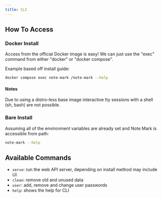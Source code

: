 ```yaml
---
title: CLI
---
```


## How To Access
### Docker Install
Access from the official Docker image is easy! We can just use the "exec" command from either "docker" or "docker compose".

Example based off install guide:

```sh
docker compose exec note-mark /note-mark --help
```

#### Notes
Due to using a distro-less base image interactive tty sessions with a shell (sh, bash) are not possible.

### Bare Install
Assuming all of the environment variables are already set and Note Mark is accessible from path:

```sh
note-mark --help
```

## Available Commands
- `serve`: run the web API server, depending on install method may include UI
- `clean`: remove old and unused data
- `user`: add, remove and change user passwords
- `help`: shows the help for CLI
